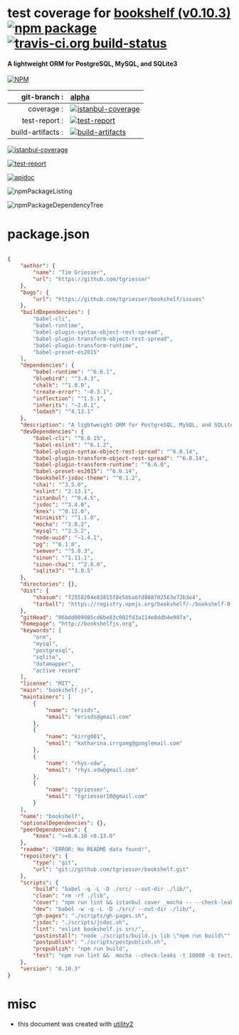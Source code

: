 # test coverage for  [bookshelf (v0.10.3)](http://bookshelfjs.org)  [![npm package](https://img.shields.io/npm/v/npmtest-bookshelf.svg?style=flat-square)](https://www.npmjs.org/package/npmtest-bookshelf) [![travis-ci.org build-status](https://api.travis-ci.org/npmtest/node-npmtest-bookshelf.svg)](https://travis-ci.org/npmtest/node-npmtest-bookshelf)
#### A lightweight ORM for PostgreSQL, MySQL, and SQLite3

[![NPM](https://nodei.co/npm/bookshelf.png?downloads=true)](https://www.npmjs.com/package/bookshelf)

| git-branch : | [alpha](https://github.com/npmtest/node-npmtest-bookshelf/tree/alpha)|
|--:|:--|
| coverage : | [![istanbul-coverage](https://npmtest.github.io/node-npmtest-bookshelf/build/coverage.badge.svg)](https://npmtest.github.io/node-npmtest-bookshelf/build/coverage.html/index.html)|
| test-report : | [![test-report](https://npmtest.github.io/node-npmtest-bookshelf/build/test-report.badge.svg)](https://npmtest.github.io/node-npmtest-bookshelf/build/test-report.html)|
| build-artifacts : | [![build-artifacts](https://npmtest.github.io/node-npmtest-bookshelf/glyphicons_144_folder_open.png)](https://github.com/npmtest/node-npmtest-bookshelf/tree/gh-pages/build)|

[![istanbul-coverage](https://npmtest.github.io/node-npmtest-bookshelf/build/screenCapture.buildCustomOrg.browser.coverage.html.png)](https://npmtest.github.io/node-npmtest-bookshelf/build/coverage.html/index.html)

[![test-report](https://npmtest.github.io/node-npmtest-bookshelf/build/screenCapture.buildCustomOrg.browser.%252Fhome%252Ftravis%252Fbuild%252Fnpmtest%252Fnode-npmtest-bookshelf%252Ftmp%252Fbuild%252Ftest-report.html.png)](https://npmtest.github.io/node-npmtest-bookshelf/build/test-report.html)

[![apidoc](https://npmdoc.github.io/node-npmdoc-bookshelf/build/screenCapture.buildApidoc.browser.%252Fhome%252Ftravis%252Fbuild%252Fnpmdoc%252Fnode-npmdoc-bookshelf%252Ftmp%252Fbuild%252Fapidoc.html.png)](https://npmdoc.github.io/node-npmdoc-bookshelf/build/apidoc.html)

![npmPackageListing](https://npmtest.github.io/node-npmtest-bookshelf/build/screenCapture.npmPackageListing.svg)

![npmPackageDependencyTree](https://npmtest.github.io/node-npmtest-bookshelf/build/screenCapture.npmPackageDependencyTree.svg)



# package.json

```json

{
    "author": {
        "name": "Tim Griesser",
        "url": "https://github.com/tgriesser"
    },
    "bugs": {
        "url": "https://github.com/tgriesser/bookshelf/issues"
    },
    "buildDependencies": [
        "babel-cli",
        "babel-runtime",
        "babel-plugin-syntax-object-rest-spread",
        "babel-plugin-transform-object-rest-spread",
        "babel-plugin-transform-runtime",
        "babel-preset-es2015"
    ],
    "dependencies": {
        "babel-runtime": "^6.6.1",
        "bluebird": "^3.4.3",
        "chalk": "^1.0.0",
        "create-error": "~0.3.1",
        "inflection": "^1.5.1",
        "inherits": "~2.0.1",
        "lodash": "^4.13.1"
    },
    "description": "A lightweight ORM for PostgreSQL, MySQL, and SQLite3",
    "devDependencies": {
        "babel-cli": "^6.0.15",
        "babel-eslint": "^6.1.2",
        "babel-plugin-syntax-object-rest-spread": "^6.0.14",
        "babel-plugin-transform-object-rest-spread": "^6.0.14",
        "babel-plugin-transform-runtime": "^6.6.0",
        "babel-preset-es2015": "^6.0.14",
        "bookshelf-jsdoc-theme": "^0.1.2",
        "chai": "^3.5.0",
        "eslint": "2.13.1",
        "istanbul": "^0.4.5",
        "jsdoc": "^3.4.0",
        "knex": "^0.12.0",
        "minimist": "^1.1.0",
        "mocha": "^3.0.2",
        "mysql": "^2.5.2",
        "node-uuid": "~1.4.1",
        "pg": "^6.1.0",
        "semver": "^5.0.3",
        "sinon": "^1.11.1",
        "sinon-chai": "^2.6.0",
        "sqlite3": "^3.0.5"
    },
    "directories": {},
    "dist": {
        "shasum": "72558204e83815f8e5bba6fd808702563e72b3e4",
        "tarball": "https://registry.npmjs.org/bookshelf/-/bookshelf-0.10.3.tgz"
    },
    "gitHead": "06bdd009805cd6be83c002fd3a114e8ddb4e907a",
    "homepage": "http://bookshelfjs.org",
    "keywords": [
        "orm",
        "mysql",
        "postgresql",
        "sqlite",
        "datamapper",
        "active record"
    ],
    "license": "MIT",
    "main": "bookshelf.js",
    "maintainers": [
        {
            "name": "erisds",
            "email": "erisds@gmail.com"
        },
        {
            "name": "kirrg001",
            "email": "katharina.irrgang@googlemail.com"
        },
        {
            "name": "rhys-vdw",
            "email": "rhys.vdw@gmail.com"
        },
        {
            "name": "tgriesser",
            "email": "tgriesser10@gmail.com"
        }
    ],
    "name": "bookshelf",
    "optionalDependencies": {},
    "peerDependencies": {
        "knex": ">=0.6.10 <0.13.0"
    },
    "readme": "ERROR: No README data found!",
    "repository": {
        "type": "git",
        "url": "git://github.com/tgriesser/bookshelf.git"
    },
    "scripts": {
        "build": "babel -q -L -D ./src/ --out-dir ./lib/",
        "clean": "rm -rf ./lib",
        "cover": "npm run lint && istanbul cover _mocha -- --check-leaks -t 10000 -b -R spec test/index.js",
        "dev": "babel -w -q -L -D ./src/ --out-dir ./lib/",
        "gh-pages": "./scripts/gh-pages.sh",
        "jsdoc": "./scripts/jsdoc.sh",
        "lint": "eslint bookshelf.js src/",
        "postinstall": "node ./scripts/build.js lib \"npm run build\"",
        "postpublish": "./scripts/postpublish.sh",
        "prepublish": "npm run build",
        "test": "npm run lint &&  mocha --check-leaks -t 10000 -b test/index.js"
    },
    "version": "0.10.3"
}
```



# misc
- this document was created with [utility2](https://github.com/kaizhu256/node-utility2)
